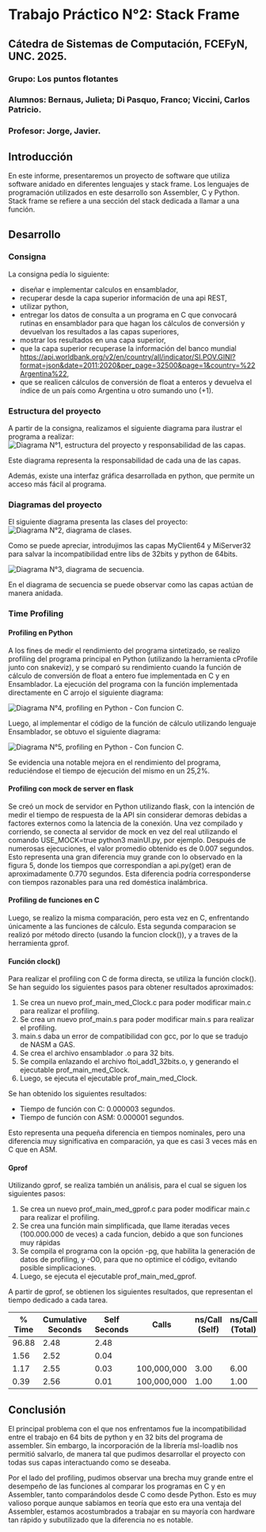# Trabajo Práctico N°2: Stack Frame
## Cátedra de Sistemas de Computación, FCEFyN, UNC. 2025.

### Grupo: Los puntos flotantes
### Alumnos: Bernaus, Julieta; Di Pasquo, Franco; Viccini, Carlos Patricio.
### Profesor: Jorge, Javier.

## Introducción
En este informe, presentaremos un proyecto de software que utiliza software anidado en diferentes lenguajes y stack frame. Los lenguajes de programación utilizados en este desarrollo son Assembler, C y Python. Stack frame se refiere a una sección del stack dedicada a llamar a una función.

## Desarrollo

### Consigna
La consigna pedía lo siguiente:
- diseñar e implementar calculos en ensamblador,
- recuperar desde la capa superior información de una api REST,
- utilizar python, 
- entregar los datos de consulta a un programa en C que convocará rutinas en ensamblador para que hagan los cálculos de conversión y devuelvan los resultados a las capas superiores,
- mostrar los resultados en una capa superior,
- que la capa superior recuperase la información del banco mundial https://api.worldbank.org/v2/en/country/all/indicator/SI.POV.GINI?format=json&date=2011:2020&per_page=32500&page=1&country=%22Argentina%22,
- que se realicen cálculos de conversión de float a enteros y devuelva el índice de un país como Argentina u otro sumando uno (+1).

### Estructura del proyecto

A partir de la consigna, realizamos el siguiente diagrama para ilustrar el programa a realizar:
![Diagrama N°1, estructura del proyecto y responsabilidad de las capas](img/img1.png).

Este diagrama representa la responsabilidad de cada una de las capas.

Además, existe una interfaz gráfica desarrollada en python, que permite un acceso más fácil al programa.

### Diagramas del proyecto

El siguiente diagrama presenta las clases del proyecto:
![Diagrama N°2, diagrama de clases](img/img2.png).

Como se puede apreciar, introdujimos las capas MyClient64 y MiServer32 para salvar la incompatibilidad entre libs de 32bits y python de 64bits.

![Diagrama N°3, diagrama de secuencia](img/img3.png).

En el diagrama de secuencia se puede observar como las capas actúan de manera anidada.

### Time Profiling

#### Profiling en Python

A los fines de medir el rendimiento del programa sintetizado, se realizo profiling del programa principal en Python (utilizando la herramienta cProfile junto con snakeviz), y se comparó su rendimiento cuando la función de cálculo de conversión de float a entero fue implementada en C y en Ensamblador. 
La ejecución del programa con la función implementada directamente en C arrojo el siguiente diagrama:

![Diagrama N°4, profiling en Python - Con funcion C](img/pyProfilingC.png).

Luego, al implementar el código de la función de cálculo utilizando lenguaje Ensamblador, se obtuvo el siguiente diagrama:

![Diagrama N°5, profiling en Python - Con funcion C](img/pyProfilingASM.png).

Se evidencia una notable mejora en el rendimiento del programa, reduciéndose el tiempo de ejecución del mismo en un 25,2%.

#### Profiling con mock de server en flask

Se creó un mock de servidor en Python utilizando flask, con la intención de medir el tiempo de respuesta de la API sin considerar demoras debidas a factores externos como la latencia de la conexión. Una vez compilado y corriendo, se conecta al servidor de mock en vez del real utilizando el comando USE_MOCK=true python3 mainUI.py, por ejemplo. Después de numerosas ejecuciones, el valor promedio obtenido es de 0.007 segundos. Esto representa una gran diferencia muy grande con lo observado en la figura 5, donde los tiempos que correspondían a api.py(get) eran de aproximadamente 0.770 segundos. Esta diferencia  podría corresponderse con tiempos razonables para una red doméstica inalámbrica.

#### Profiling de funciones en C

Luego, se realizo la misma comparación, pero esta vez en C, enfrentando únicamente a las funciones de cálculo. Esta segunda comparacion se realizó por método directo (usando la funcion clock()), y a traves de la herramienta gprof.

#### Función clock()

Para realizar el profiling con C de forma directa, se utiliza la función clock(). Se han seguido los siguientes pasos para obtener resultados aproximados:

1. Se crea un nuevo prof_main_med_Clock.c para poder modificar main.c para realizar el profiling.
2. Se crea un nuevo prof_main.s para poder modificar main.s para realizar el profiling. 
3. main.s daba un error de compatibilidad con gcc, por lo que se tradujo de NASM a GAS.
4. Se crea el archivo ensamblador .o para 32 bits.
5. Se compila enlazando el archivo ftoi_add1_32bits.o, y generando el ejecutable prof_main_med_Clock.
6. Luego, se ejecuta el ejecutable prof_main_med_Clock.

Se han obtenido los siguientes resultados:

- Tiempo de función con C: 0.000003 segundos.
- Tiempo de función con ASM: 0.000001 segundos.

Esto representa una pequeña diferencia en tiempos nominales, pero una diferencia muy significativa en comparación, ya que es casi 3 veces más en C que en ASM.

#### Gprof

Utilizando gprof, se realiza también un análisis, para el cual se siguen los siguientes pasos:
1. Se crea un nuevo prof_main_med_gprof.c para poder modificar main.c para realizar el profiling.
2. Se crea una función main simplificada, que llame iteradas veces (100.000.000 de veces) a cada funcion, debido a que son funciones muy rápidas
3. Se compila el programa con la opción -pg, que habilita la generación de datos de profiling, y -O0, para que no optimice el código, evitando posible simplicaciones.
4. Luego, se ejecuta el ejecutable prof_main_med_gprof.

A partir de gprof, se obtienen los siguientes resultados, que representan el tiempo dedicado a cada tarea.

| % Time | Cumulative Seconds | Self Seconds | Calls      | ns/Call (Self) | ns/Call (Total)  | Name                    |
|--------|--------------------|--------------|------------|----------------|------------------|-------------------------|
| 96.88  | 2.48               | 2.48         |            |                |                  | _ftoi_add1_32bits       |
| 1.56   | 2.52               | 0.04         |            |                |                  | main                    |
| 1.17   | 2.55               | 0.03         | 100,000,000| 3.00           | 6.00             | asm_float_to_int_add1   |
| 0.39   | 2.56               | 0.01         | 100,000,000| 1.00           | 1.00             | c_float_to_int_add1     |


## Conclusión

El principal problema con el que nos enfrentamos fue la incompatibilidad entre el trabajo en 64 bits de python y en 32 bits del programa de assembler. Sin embargo, la incorporación de la librería msl-loadlib nos permitió salvarlo, de manera tal que pudimos desarrollar el proyecto con todas sus capas interactuando como se deseaba.

Por el lado del profiling, pudimos observar una brecha muy grande entre el desempeño de las funciones al comparar los programas en C y en Assembler, tanto comparándolos desde C como desde Python. Esto es muy valioso porque aunque sabíamos en teoría que esto era una ventaja del Assembler, estamos acostumbrados a trabajar en su mayoría con hardware tan rápido y subutilizado que la diferencia no es notable.

